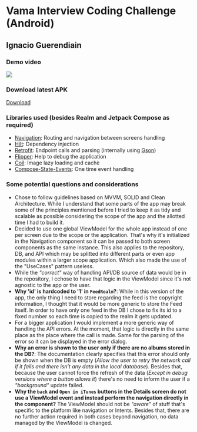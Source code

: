 # Vama Interview Coding Challenge (Android)

## Ignacio Guerendiain

### Demo video
[![](http://img.youtube.com/vi/DWYFfzHFtM8/0.jpg)](http://www.youtube.com/watch?v=DWYFfzHFtM8)

### Download latest APK
[Download](https://github.com/iguerendiain/vamaCodingChallenge/raw/main/gradlew)

### Libraries used (besides Realm and Jetpack Compose as required)
- [Navigation](https://developer.android.com/develop/ui/compose/navigation): Routing and navigation between screens handling
- [Hilt](https://dagger.dev/hilt/): Dependency injection
- [Retrofit](https://square.github.io/retrofit/): Endpoint calls and parsing (internally using [Gson](https://github.com/google/gson))
- [Flipper](https://fbflipper.com/): Help to debug the application
- [Coil](https://coil-kt.github.io/coil/compose/): Image lazy loading and cachè
- [Compose-State-Events](https://github.com/leonard-palm/compose-state-events): One time event handling

### Some potential questions and considerations

- Chose to follow guidelines based on MVVM, SOLID and Clean Architecture. While I understand that some parts of the app may break some of the principles mentioned before I tried to keep it as tidy and scalable as possible considering the scope of the app and the allotted time I had to build it.
- Decided to use one global ViewModel for the whole app instead of one per screen due to the scope or the application. That's why it's initialized in the Navigation component so it can be passed to both screen components as the same instance. This also applies to the repository, DB, and API which may be splitted into different parts or even app modules within a larger scope application. Which also made the use of the "UseCases" pattern useless.
- While the *"correct"* way of handling API/DB source of data would be in the repository, I cchose to have that logic in the ViewModel since it's not agnostic to the app or the user.
- **Why 'id' is hardcoded to '1' in `FeedRealm`?**: While in this version of the app, the only thing I need to store regarding the feed is the copyright information, I thought that it would be more generic to store the Feed itself. In order to have only one feed in the DB I chose to fix its id to a fixed number so each time is copied to the realm it gets updated.
- For a bigger application I would implement a more generic way of handling the API errors. At the moment, that logic is directly in the same place as the place where the call is made. Same for the parsing of the error so it can be displayed in the error dialog.
- **Why an error is shown to the user only if there are no albums stored in the DB?**: The documentation clearly specifies that this error should only be shown when the DB is empty (*Allow the user to retry the network call if it fails and there isn’t any data in the local database*). Besides that, because the user cannot force the refresh of the data (*Except in debug versions where a button allows it*) there's no need to inform the user if a *"background"* update failed.
- **Why the `back` and `Open in iTunes` buttons in the Details screen do not use a ViewModel event and instead perform the navigation directly in the component?** The ViewModel should not be *"aware"* of stuff that's specific to the platform like navigation or Intents. Besides that, there are no further action required in both cases beyond navigation, no data managed by the ViewModel is changed.